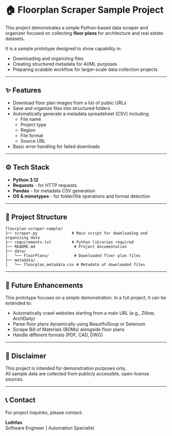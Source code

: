 # 🏠 Floorplan Scraper Sample Project

This project demonstrates a simple Python-based data scraper and organizer focused on collecting **floor plans** for architecture and real estate datasets.

It is a sample prototype designed to show capability in:
- Downloading and organizing files
- Creating structured metadata for AI/ML purposes
- Preparing scalable workflow for larger-scale data collection projects

---

## ✨ Features

- Download floor plan images from a list of public URLs
- Save and organize files into structured folders
- Automatically generate a metadata spreadsheet (CSV) including:
  - File name
  - Project type
  - Region
  - File format
  - Source URL
- Basic error handling for failed downloads

---

## ⚙️ Tech Stack

- **Python 3.12**
- **Requests** - for HTTP requests
- **Pandas** - for metadata CSV generation
- **OS & mimetypes** - for folder/file operations and format detection

---

## 📂 Project Structure

```
floorplan-scraper-sample/
├── scraper.py               # Main script for downloading and organizing data
├── requirements.txt         # Python libraries required
├── README.md                 # Project documentation
├── data/
│   └── FloorPlans/           # Downloaded floor plan files
├── metadata/
│   └── floorplan_metadata.csv # Metadata of downloaded files
```

---

## 🚀 Future Enhancements

This prototype focuses on a simple demonstration. In a full project, it can be extended to:
- Automatically crawl websites starting from a main URL (e.g., Zillow, ArchDaily)
- Parse floor plans dynamically using BeautifulSoup or Selenium
- Scrape Bill of Materials (BOMs) alongside floor plans
- Handle different formats (PDF, CAD, DWG)

---

## 📜 Disclaimer

This project is intended for demonstration purposes only.  
All sample data are collected from publicly accessible, open-license sources.

---

## 📞 Contact

For project inquiries, please contact:

**Luthfan**  
Software Engineer | Automation Specialist  